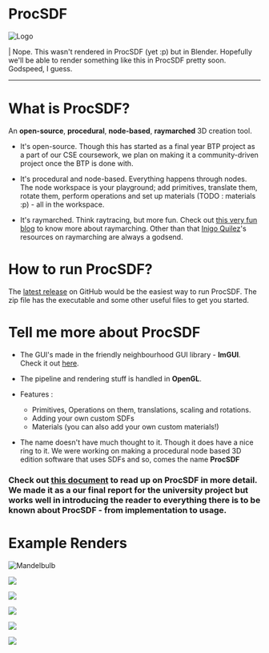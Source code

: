 # ProcSDF

![Logo](Assets/logo.png)

| Nope. This wasn't rendered in ProcSDF (yet :p) but in Blender. Hopefully we'll be able to render something like this in ProcSDF pretty soon. Godspeed, I guess.

---

# What is ProcSDF?

An **open-source**, **procedural**, **node-based**, **raymarched** 3D creation tool.

- It's open-source. Though this has started as a final year BTP project as a part of our CSE coursework, we plan on making it a community-driven project once the BTP is done with.

- It's procedural and node-based. Everything happens through nodes. The node workspace is your playground; add primitives, translate them, rotate them, perform operations and set up materials (TODO : materials :p) - all in the workspace.

- It's raymarched. Think raytracing, but more fun. Check out [this very fun blog](https://michaelwalczyk.com/blog-ray-marching.html) to know more about raymarching. Other than that [Inigo Quilez](https://iquilezles.org/)'s resources on raymarching are always a godsend. 

# How to run ProcSDF?

The [latest release](https://github.com/angad-k/ProcSDF/releases/latest) on GitHub would be the easiest way to run ProcSDF. The zip file has the executable and some other useful files to get you started.

# Tell me more about ProcSDF

- The GUI's made in the friendly neighbourhood GUI library - **ImGUI**. Check it out [here](https://github.com/ocornut/imgui).

- The pipeline and rendering stuff is handled in **OpenGL**.

- Features :
    - Primitives, Operations on them, translations, scaling and rotations.
    - Adding your own custom SDFs
    - Materials (you can also add your own custom materials!)

- The name doesn't have much thought to it. Though it does have a nice ring to it. We were working on making a procedural node based 3D edition software that uses SDFs and so, comes the name **ProcSDF**

### Check out [this document](https://github.com/user-attachments/files/16238330/ProcSDF.pdf) to read up on ProcSDF in more detail. We made it as a our final report for the university project but works well in introducing the reader to everything there is to be known about ProcSDF - from implementation to usage.

# Example Renders

![Mandelbulb](https://github.com/angad-k/ProcSDF/blob/main/Assets/ExampleRenders/Mandelbulb1.png)

![](https://github.com/angad-k/ProcSDF/blob/main/Assets/ExampleRenders/abstract.png)

![](https://github.com/angad-k/ProcSDF/blob/main/Assets/ExampleRenders/lightexp.png)

![](https://github.com/angad-k/ProcSDF/blob/main/Assets/ExampleRenders/metals_10.png)

![](https://github.com/angad-k/ProcSDF/blob/main/Assets/ExampleRenders/metals_250.png)

![](https://github.com/angad-k/ProcSDF/blob/main/Assets/ExampleRenders/saturn.png)
